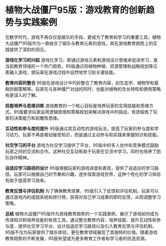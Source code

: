 # 植物大战僵尸95版：游戏教育的创新趋势与实践案例

在数字时代，游戏不再仅仅是娱乐的手段，更成为了教育和学习的重要工具。植物大战僵尸95版作为一款结合了娱乐与教育元素的游戏，其在游戏教育趋势上的实践提供了深刻的洞见。

**游戏化学习的兴起**
游戏化学习，即通过游戏元素和游戏设计思维来促进学习，是当前教育领域的一个热门趋势。95版通过将植物种植、资源管理和战略规划等元素融入游戏，使玩家在游戏过程中自然地学习到关键技能。

**教育内容的整合**
95版在游戏设计中巧妙整合了教育内容，如生态学、植物学和基础防御策略等。玩家在与各种僵尸对战的同时，也能对植物的生长特性和使用策略有更深入的了解。

**技能培养与思维训练**
游戏教育的一个核心目标是培养玩家的实用技能和思维方式。95版要求玩家运用逻辑思维和策略规划来解决游戏中的挑战，有效锻炼了玩家的决策能力和前瞻性思维。

**互动性和参与度的提升**
95版通过其互动性的游戏玩法，提高了玩家的参与度和学习动力。玩家不再是被动接受知识，而是通过主动参与和实践来掌握知识和技能。

**社交学习的平台**
游戏为社交学习提供了平台，95版中的多人协作和竞争模式鼓励玩家之间的交流和合作。这种社交互动有助于玩家在交流中学习，同时也培养了团队协作精神。

**自适应学习路径的设计**
95版根据玩家的游戏进度和表现，提供了自适应的学习路径。玩家可以根据自己的节奏和兴趣，逐步探索游戏世界，这种个性化的学习体验有助于提高学习效率。

**教育反馈与评估机制**
为了确保教育效果，95版引入了反馈和评估机制。玩家可以通过游戏内的成就系统和排行榜，获得对自己学习成果的即时反馈，从而调整学习策略。

**总结**
植物大战僵尸95版作为游戏教育趋势的一个实践案例，展示了游戏如何成为传递知识和培养技能的有效工具。通过整合教育内容、培养技能、提升互动性和参与度、提供社交学习平台、设计自适应学习路径以及引入教育反馈与评估机制，95版不仅为玩家提供了娱乐体验，更在教育领域展现了其独特的价值。随着游戏教育趋势的不断发展，95版有望成为更多教育工作者和学习者的优选资源。